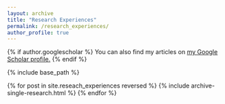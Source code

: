 ```yaml
---
layout: archive
title: "Research Experiences"
permalink: /research_experiences/
author_profile: true
---
```


{% if author.googlescholar %}
  You can also find my articles on <u><a href="{{author.googlescholar}}">my Google Scholar profile</a>.</u>
{% endif %}

{% include base_path %}

{% for post in site.reseach_experiences reversed %}
  {% include archive-single-research.html %}
{% endfor %}

